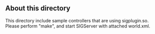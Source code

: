 About this directory
-----------------
This directory include sample controllers that are using sigplugin.so.  
Please perform "make", and start SIGServer with attached world.xml.  

